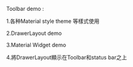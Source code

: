 Toolbar demo :

1.各种Material style theme 等樣式使用

2.DrawerLayout demo

3.Material Widget demo

4.將DrawerLayout顯示在Toolbar和status bar之上